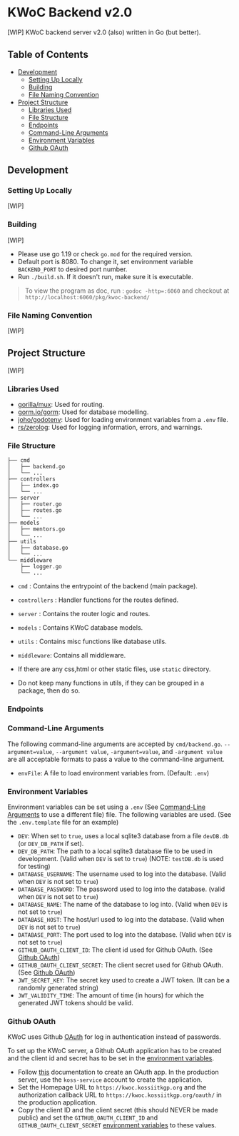 # KWoC Backend v2.0
[WIP] KWoC backend server v2.0 (also) written in Go (but better).

## Table of Contents
- [Development](#development)
  - [Setting Up Locally](#setting-up-locally)
  - [Building](#building)
  - [File Naming Convention](#file-naming-convention)
- [Project Structure](#project-structure)
  - [Libraries Used](#libraries-used)
  - [File Structure](#file-structure)
  - [Endpoints](#endpoints)
  - [Command-Line Arguments](#command-line-arguments)
  - [Environment Variables](#environment-variables)
  - [Github OAuth](#github-oauth)

## Development
### Setting Up Locally
[WIP]

### Building
[WIP]
- Please use go 1.19 or check `go.mod` for the required version.
- Default port is 8080. To change it, set environment variable `BACKEND_PORT` to desired port number.
- Run `./build.sh`. If it doesn't run, make sure it is executable.
> To view the program as doc, run : `godoc -http=:6060` and checkout at `http://localhost:6060/pkg/kwoc-backend/`

### File Naming Convention
[WIP]

## Project Structure
[WIP]
### Libraries Used
- [gorilla/mux](https://github.com/gorilla/mux): Used for routing.
- [gorm.io/gorm](https://gorm.io): Used for database modelling.
- [joho/godotenv](https://github.com/joho/godotenv): Used for loading environment variables from a `.env` file.
- [rs/zerolog](https://github.com/rs/zerolog): Used for logging information, errors, and warnings.

### File Structure
```
├── cmd
│   ├── backend.go
│   └── ...
├── controllers
│   ├── index.go
│   └── ...
├── server
│   ├── router.go
│   ├── routes.go
│   └── ...
├── models
│   ├── mentors.go
│   └── ...
├── utils
│   ├── database.go
│   └── ...
└── middleware
    ├── logger.go
    └── ...
```

- `cmd` : Contains the entrypoint of the backend (main package).
- `controllers` : Handler functions for the routes defined.
- `server` : Contains the router logic and routes.
- `models` : Contains KWoC database models.
- `utils` : Contains misc functions like database utils.
- `middleware`: Contains all middleware.

- If there are any css,html or other static files, use `static` directory.
- Do not keep many functions in utils, if they can be grouped in a package, then do so.

### Endpoints
### Command-Line Arguments
The following command-line arguments are accepted by `cmd/backend.go`. `--argument=value`, `--argument value`, `-argument=value`, and `-argument value` are all acceptable formats to pass a value to the command-line argument.
- `envFile`: A file to load environment variables from. (Default: `.env`)

### Environment Variables
Environment variables can be set using a `.env` (See [Command-Line Arguments](#command-line-arguments) to use a different file) file. The following variables are used. (See the `.env.template` file for an example)
- `DEV`: When set to `true`, uses a local sqlite3 database from a file `devDB.db` (or `DEV_DB_PATH` if set).
- `DEV_DB_PATH`: The path to a local sqlite3 database file to be used in development. (Valid when `DEV` is set to `true`) (NOTE: `testDB.db` is used for testing)
- `DATABASE_USERNAME`: The username used to log into the database. (Valid when `DEV` is not set to `true`)
- `DATABASE_PASSWORD`: The password used to log into the database. (valid when `DEV` is not set to `true`)
- `DATABASE_NAME`: The name of the database to log into. (Valid when `DEV` is not set to `true`)
- `DATABASE_HOST`: The host/url used to log into the database. (Valid when `DEV` is not set to `true`)
- `DATABASE_PORT`: The port used to log into the database. (Valid when `DEV` is not set to `true`)
- `GITHUB_OAUTH_CLIENT_ID`: The client id used for Github OAuth. (See [Github OAuth](#github-oauth))
- `GITHUB_OAUTH_CLIENT_SECRET`: The client secret used for Github OAuth. (See [Github OAuth](#github-oauth))
- `JWT_SECRET_KEY`: The secret key used to create a JWT token. (It can be a randomly generated string)
- `JWT_VALIDITY_TIME`: The amount of time (in hours) for which the generated JWT tokens should be valid.

### Github OAuth
KWoC uses Github [OAuth](https://docs.github.com/en/apps/oauth-apps/building-oauth-apps/differences-between-github-apps-and-oauth-apps#about-github-apps-and-oauth-apps) for log in authentication instead of passwords.

To set up the KWoC server, a Github OAuth application has to be created and the client id and secret has to be set in the [environment variables](#environment-variables).

- Follow [this](https://docs.github.com/en/apps/oauth-apps/building-oauth-apps/creating-an-oauth-app) documentation to create an OAuth app. In the production server, use the `koss-service` account to create the application.
- Set the Homepage URL to `https://kwoc.kossiitkgp.org` and the authorization callback URL to `https://kwoc.kossiitkgp.org/oauth/` in the production application.
- Copy the client ID and the client secret (this should NEVER be made public) and set the `GITHUB_OAUTH_CLIENT_ID` and `GITHUB_OAUTH_CLIENT_SECRET` [environment variables](#environment-variables) to these values.
